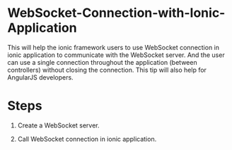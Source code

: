 # WebSocket-Connection-with-Ionic-Application

This will help the ionic framework users to use WebSocket connection in ionic application to communicate with the WebSocket server. And the user can use a single connection throughout the application (between controllers) without closing the connection. This tip will also help for AngularJS developers.

# Steps

1. Create a WebSocket server.

2. Call WebSocket connection in ionic application.
